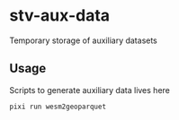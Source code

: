 # stv-aux-data
Temporary storage of auxiliary datasets


## Usage 

Scripts to generate auxiliary data lives here
```
pixi run wesm2geoparquet
```